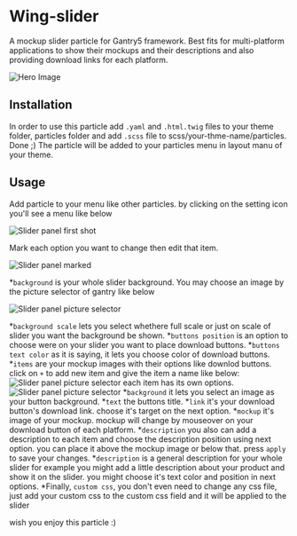 # Wing-slider
A mockup slider particle for Gantry5 framework. Best fits for multi-platform applications to show their mockups and their descriptions and also providing download links for each platform.

![Hero Image](https://raw.githubusercontent.com/hamsaadev/win-slider/master/screenshots/wing-slider-ss1.jpg)

## Installation

In order to use this particle add `.yaml` and `.html.twig` files to your theme folder, particles folder and add `.scss` file to scss/your-thme-name/particles. Done ;)
The particle will be added to your particles menu in layout manu of your theme.

## Usage

Add particle to your menu like other particles. by clicking on the setting icon you'll see a menu like below

![Slider panel first shot](https://raw.githubusercontent.com/hamsaadev/win-slider/master/screenshots/wing-slider-panel-ss1.jpg)

Mark each option you want to change then edit that item.

![Slider panel marked](https://raw.githubusercontent.com/hamsaadev/win-slider/master/screenshots/wing-slider-panel-ss2.jpg)


*`background` is your whole slider background. You may choose an image by the picture selector of gantry like below

![Slider panel picture selector](https://raw.githubusercontent.com/hamsaadev/win-slider/master/screenshots/wing-slider-panel-ss3.jpg)

*`background scale` lets you select whethere full scale or just on scale of slider you want the background be shown.
*`buttons position` is an option to choose were on your slider you want to place download buttons.
*`buttons text color` as it is saying, it lets you choose color of download buttons.
*`items` are your mockup images with their options like downlod buttons.
  click on `+` to add new item and give the item a name like below:
  ![Slider panel picture selector](https://raw.githubusercontent.com/hamsaadev/win-slider/master/screenshots/wing-slider-panel-ss4.jpg)
  each item has its own options.
  ![Slider panel picture selector](https://raw.githubusercontent.com/hamsaadev/win-slider/master/screenshots/wing-slider-panel-ss5.jpg)
  *`background` it lets you select an image as your button background.
  *`text` the buttons title.
  *`link` it's your download button's download link. choose it's target on the next option.
  *`mockup` it's image of your mockup. mockup will change by mouseover on your download button of each platform.
  *`description` you also can add a description to each item and choose the description position using next option. you can place it above the mockup image or below that.
  press `apply` to save your changes.
*`description` is a general description for your whole slider for example you might add a little description about your product and show it on the slider. you might choose it's text color and position in next options.
*Finally, `custom css`, you don't even need to change any css file, just add your custom css to the custom css field and it will be applied to the slider

wish you enjoy this particle :)
